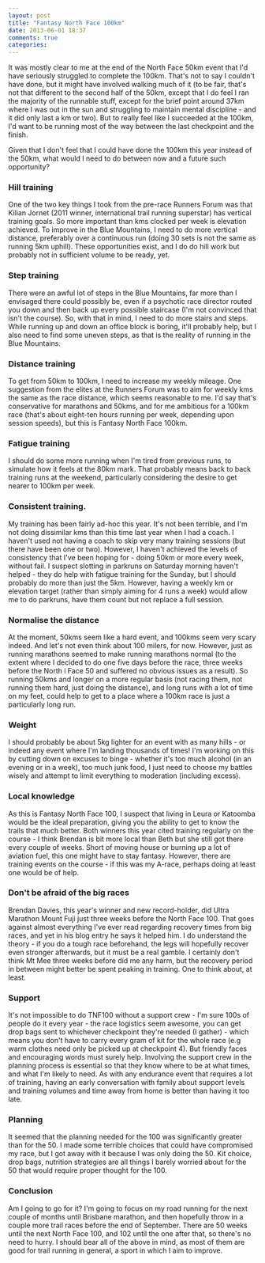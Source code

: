 ```yaml
---
layout: post
title: "Fantasy North Face 100km"
date: 2013-06-01 18:37
comments: true
categories: 
---
```

It was mostly clear to me at the end of the North Face 50km event that I'd have
seriously struggled to complete the 100km. That's not to say I couldn't have
done, but it might have involved walking much of it (to be fair, that's not
that different to the second half of the 50km, except that I do feel I ran
the majority of the runnable stuff, except for the brief point around 37km 
where I was out in the sun and struggling to maintain mental discipline - and
it did only last a km or two). But to really feel like I succeeded at the
100km, I'd want to be running most of the way between the last checkpoint and
the finish.

Given that I don't feel that I could have done the 100km this year instead 
of the 50km, what would I need to do between now and a future such 
opportunity?

### Hill training
One of the two key things I took from the pre-race Runners Forum was that 
Kilian Jornet (2011 winner, international trail running superstar) has 
vertical training goals. So more important than kms clocked per week is
elevation achieved. To improve in the Blue Mountains, I need to do more 
vertical distance, preferably over a continuous run (doing 30 sets is not the
same as running 5km uphill). These opportunities exist, and I do do hill work
but probably not in sufficient volume to be ready, yet.

### Step training
There were an awful lot of steps in the Blue Mountains, far more than I 
envisaged there could possibly be, even if a psychotic race director 
routed you down and then back up every possible staircase (I'm not 
convinced that isn't the course). So, with that in mind, I need to do more
stairs and steps. While running up and down an office block is boring, it'll
probably help, but I also need to find some uneven steps, as that is the
reality of running in the Blue Mountains.

### Distance training
To get from 50km to 100km, I need to increase my weekly mileage. One
suggestion from the elites at the Runners Forum was to aim for weekly 
kms the same as the race distance, which seems reasonable to me. I'd say 
that's conservative for marathons and 50kms, and for me ambitious for a
100km race (that's about eight-ten hours running per week, depending upon 
session speeds), but this is Fantasy North Face 100km.

### Fatigue training
I should do some more running when I'm tired from previous runs, to simulate
how it feels at the 80km mark. That probably means back to back training runs
at the weekend, particularly considering the desire to get nearer to 100km 
per week.

### Consistent training.
My training has been fairly ad-hoc this year. It's not been terrible, and I'm
not doing dissimilar kms than this time last year when I had a coach. I haven't
used not having a coach to skip very many training sessions (but there have
been one or two). However, I haven't achieved the levels of consistency that 
I've been hoping for - doing 50km or more every week, without fail. I suspect
slotting in parkruns on Saturday morning haven't helped - they do help with
fatigue training for the Sunday, but I should probably do more than just the
5km. However, having a weekly km or elevation target (rather than simply
aiming for 4 runs a week) would allow me to do parkruns, have them count 
but not replace a full session.

### Normalise the distance
At the moment, 50kms seem like a hard event, and 100kms seem very scary indeed.
And let's not even think about 100 milers, for now. However, just as running
marathons seemed to make running marathons normal (to the extent where I 
decided to do one five days before the race, three weeks before the North i
Face 50 and suffered no obvious issues as a result). So running 50kms and
longer on a more regular basis (not racing them, not running them hard, just
doing the distance), and long runs with a lot of time on my feet, could help
to get to a place where a 100km race is just a particularly long run.

### Weight
I should probably be about 5kg lighter for an event with as many hills - or
indeed any event where I'm landing thousands of times! I'm working on this by
cutting down on excuses to binge - whether it's too much alcohol (in an
evening or in a week), too much junk food, I just need to choose my battles
wisely and attempt to limit everything to moderation (including excess).

### Local knowledge
As this is Fantasy North Face 100, I suspect that living in Leura or 
Katoomba would be the ideal preparation, giving you the ability to get to
know the trails that much better. Both winners this year cited training
regularly on the course - I think Brendan is bit more local than Beth but 
she still got there every couple of weeks. Short of moving house or burning
up a lot of aviation fuel, this one might have to stay fantasy. However, 
there are training events on the course - if this was my A-race, perhaps
doing at least one would be of help.

### Don't be afraid of the big races
Brendan Davies, this year's winner and new record-holder, did Ultra 
Marathon Mount Fuji just three weeks before the North Face 100. That 
goes against almost everything I've ever read regarding recovery times from
big races, and yet in his blog entry he says it helped him. I do understand
the theory - if you do a tough race beforehand, the legs will hopefully
recover even stronger afterwards, but it must be a real gamble. I certainly
don't think Mt Mee three weeks before did me any harm, but the recovery 
period in between might better be spent peaking in training. One to think
about, at least. 

### Support
It's not impossible to do TNF100 without a support crew - I'm sure 100s of 
people do it every year - the race logistics seem awesome, you can get drop
bags sent to whichever checkpoint they're needed (I gather) - which means
you don't have to carry every gram of kit for the whole race (e.g warm 
clothes need only be picked up at checkpoint 4). But friendly faces and 
encouraging words must surely help. Involving the support crew in the planning
process is essential so that they know where to be at what times, and what I'm 
likely to need. As with any endurance event that requires a lot of training,
having an early conversation with family about support levels and training 
volumes and time away from home is better than having it too late.

### Planning
It seemed that the planning needed for the 100 was significantly greater than 
for the 50. I made some terrible choices that could have compromised my race, 
but I got away with it because I was only doing the 50. Kit choice, drop bags,
nutrition strategies are all things I barely worried about for the 50 that
would require proper thought for the 100. 

### Conclusion
Am I going to go for it? I'm going to focus on my road running for the next 
couple of months until Brisbane marathon, and then hopefully throw in a couple
more trail races before the end of September. There are 50 weeks until the 
next North Face 100, and 102 until the one after that, so there's no need to 
hurry. I should bear all of the above in mind, as most of them are good for
trail running in general, a sport in which I aim to improve. 

